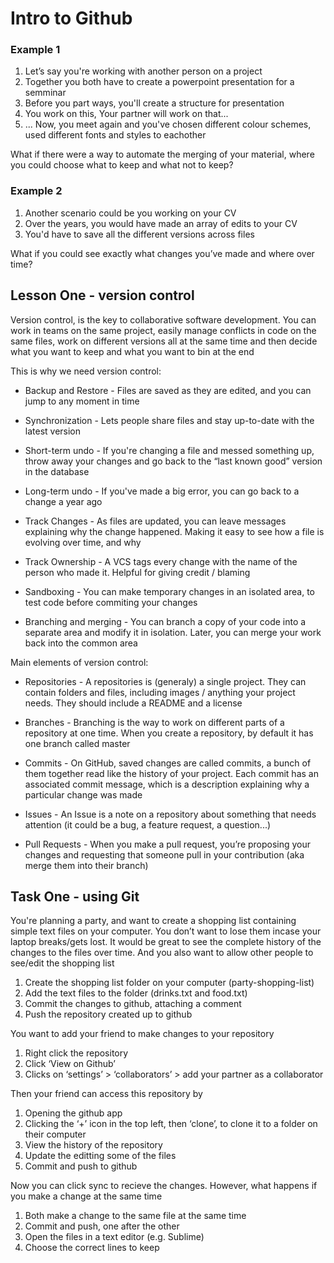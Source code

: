 # Intro to Github

### Example 1

1. Let’s say you're working with another person on a project
2. Together you both have to create a powerpoint presentation for a semminar
3. Before you part ways, you'll create a structure for presentation
4. You work on this, Your partner will work on that...
5. ... Now, you meet again and you've chosen different colour schemes, used different fonts and styles to eachother

What if there were a way to automate the merging of your material, where you could choose what to keep and what not to keep?

### Example 2

1. Another scenario could be you working on your CV
2. Over the years, you would have made an array of edits to your CV
3. You'd have to save all the different versions across files

What if you could see exactly what changes you’ve made and where over time?

## Lesson One - version control

Version control, is the key to collaborative software development. You can work in teams on the same project, easily manage conflicts in code on the same files, work on different versions all at the same time and then decide what you want to keep and what you want to bin at the end

This is why we need version control:

* Backup and Restore - Files are saved as they are edited, and you can jump to any moment in time

* Synchronization - Lets people share files and stay up-to-date with the latest version

* Short-term undo - If you're changing a file and messed something up, throw away your changes and go back to the “last known good” version in the database

* Long-term undo - If you've made a big error, you can go back to a change a year ago

* Track Changes - As files are updated, you can leave messages explaining why the change happened. Making it easy to see how a file is evolving over time, and why

* Track Ownership - A VCS tags every change with the name of the person who made it. Helpful for giving credit / blaming

* Sandboxing - You can make temporary changes in an isolated area, to test code before commiting your changes

* Branching and merging - You can branch a copy of your code into a separate area and modify it in isolation. Later, you can merge your work back into the common area

Main elements of version control:

* Repositories - A repositories is (generaly) a single project. They can contain folders and files, including images / anything your project needs. They should include a README and a license

* Branches - Branching is the way to work on different parts of a repository at one time. When you create a repository, by default it has one branch called master

* Commits - On GitHub, saved changes are called commits, a bunch of them together read like the history of your project. Each commit has an associated commit message, which is a description explaining why a particular change was made

* Issues - An Issue is a note on a repository about something that needs attention (it could be a bug, a feature request, a question...)

* Pull Requests - When you make a pull request, you’re proposing your changes and requesting that someone pull in your contribution (aka merge them into their branch)

## Task One - using Git

You're planning a party, and want to create a shopping list containing simple text files on your computer. You don’t want to lose them incase your laptop breaks/gets lost. It would be great to see the complete history of the changes to the files over time. And you also want to allow other people to see/edit the shopping list

1. Create the shopping list folder on your computer (party-shopping-list)
2. Add the text files to the folder (drinks.txt and food.txt)
3. Commit the changes to github, attaching a comment
4. Push the repository created up to github

You want to add your friend to make changes to your repository

1. Right click the repository
2. Click ‘View on Github’
3. Clicks on ‘settings’ > ‘collaborators’ > add your partner as a collaborator

Then your friend can access this repository by

1. Opening the github app
2. Clicking the ‘+’ icon in the top left, then ‘clone’, to clone it to a folder on their computer
3. View the history of the repository
5. Update the editting some of the files
6. Commit and push to github

Now you can click sync to recieve the changes. However, what happens if you make a change at the same time

1. Both make a change to the same file at the same time
2. Commit and push, one after the other
3. Open the files in a text editor (e.g. Sublime)
3. Choose the correct lines to keep
